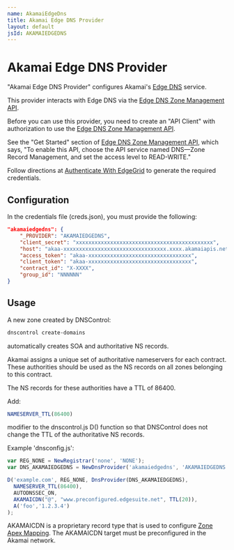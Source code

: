 ```yaml
---
name: AkamaiEdgeDns
title: Akamai Edge DNS Provider
layout: default
jsId: AKAMAIEDGEDNS
---
```


# Akamai Edge DNS Provider

"Akamai Edge DNS Provider" configures Akamai's
[Edge DNS](https://www.akamai.com/us/en/products/security/edge-dns.jsp) service.

This provider interacts with Edge DNS via the
[Edge DNS Zone Management API](https://developer.akamai.com/api/cloud_security/edge_dns_zone_management/v2.html).

Before you can use this provider, you need to create an "API Client" with authorization to use the
[Edge DNS Zone Management API](https://developer.akamai.com/api/cloud_security/edge_dns_zone_management/v2.html).

See the "Get Started" section of [Edge DNS Zone Management API](https://developer.akamai.com/api/cloud_security/edge_dns_zone_management/v2.html),
which says, "To enable this API, choose the API service named DNS—Zone Record Management, and set the access level to READ-WRITE."

Follow directions at [Authenticate With EdgeGrid](https://developer.akamai.com/getting-started/edgegrid) to generate
the required credentials.

## Configuration

In the credentials file (creds.json), you must provide the following:

```json
"akamaiedgedns": {
    "_PROVIDER": "AKAMAIEDGEDNS",
    "client_secret": "xxxxxxxxxxxxxxxxxxxxxxxxxxxxxxxxxxxxxxxxxxxx",
    "host": "akaa-xxxxxxxxxxxxxxxxxxxxxxxxxxxxxxxxx.xxxx.akamaiapis.net",
    "access_token": "akaa-xxxxxxxxxxxxxxxxxxxxxxxxxxxxxxxxx",
    "client_token": "akaa-xxxxxxxxxxxxxxxxxxxxxxxxxxxxxxxxx",
    "contract_id": "X-XXXX",
    "group_id": "NNNNNN"
}
```

## Usage

A new zone created by DNSControl:

```bash
dnscontrol create-domains
```

automatically creates SOA and authoritative NS records.

Akamai assigns a unique set of authoritative nameservers for each contract.  These authorities should be
used as the NS records on all zones belonging to this contract.

The NS records for these authorities have a TTL of 86400.

Add:

```js
NAMESERVER_TTL(86400)
```

modifier to the dnscontrol.js D() function so that DNSControl does not change the TTL of the authoritative NS records.

Example 'dnsconfig.js':

```js
var REG_NONE = NewRegistrar('none', 'NONE');
var DNS_AKAMAIEDGEDNS = NewDnsProvider('akamaiedgedns', 'AKAMAIEDGEDNS');

D('example.com', REG_NONE, DnsProvider(DNS_AKAMAIEDGEDNS),
  NAMESERVER_TTL(86400),
  AUTODNSSEC_ON,
  AKAMAICDN("@", "www.preconfigured.edgesuite.net", TTL(20)),
  A('foo','1.2.3.4')
);
```

AKAMAICDN is a proprietary record type that is used to configure [Zone Apex Mapping](https://blogs.akamai.com/2019/08/fast-dns-zone-apex-mapping-dnssec.html).
The AKAMAICDN target must be preconfigured in the Akamai network.
